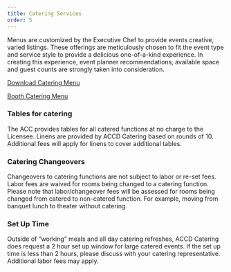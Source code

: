 ```yaml
---
title: Catering Services
order: 5
---
```


Menus are customized by the Executive Chef to provide events creative, varied listings. These offerings are meticulously chosen to fit the event type and service style to provide a delicious one-of-a-kind experience. In creating this experience, event planner recommendations, available space and guest counts are
strongly taken into consideration.

[Download Catering Menu](https://cityofaustin-my.sharepoint.com/:b:/g/personal/emily_talley_austintexas_gov/EZY5-9M0JBlMpKRl_csrQnIBK3eBTOSjpHY6Z4KTzWZaGQ?e=oiYody)

[Booth Catering Menu](https://cityofaustin-my.sharepoint.com/:b:/g/personal/emily_talley_austintexas_gov/ERCCbV3qvmNLpT6mXEvvtwUBXXfssW6ls470jpLnirKmLQ?e=SMwC8F)

### Tables for catering

The ACC provides tables for all catered functions at no charge to the Licensee. Linens are provided by ACCD Catering based on rounds of 10. Additional fees will apply for linens to cover additional tables.

### Catering Changeovers

Changeovers to catering functions are not subject to labor or re-set fees. Labor fees are waived for rooms being changed to a catering function. Please note that labor/changeover fees will be assessed for rooms being changed from catered to non-catered function. For example, moving from banquet lunch to theater without catering.

### Set Up Time

Outside of “working” meals and all day catering refreshes, ACCD Catering does request a 2 hour set up window for large catered events. If the set up time is less than 2 hours, please discuss with your catering representative. Additional labor fees may apply.
